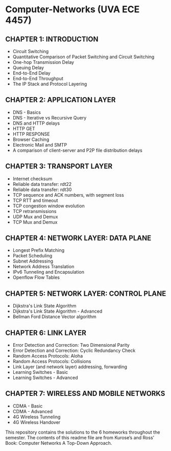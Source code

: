 # Computer-Networks (UVA ECE 4457)

## CHAPTER 1: INTRODUCTION
* Circuit Switching
* Quantitative Comparison of Packet Switching and Circuit Switching
* One-hop Transmission Delay 
* Queuing Delay
* End-to-End Delay
* End-to-End Throughput
* The IP Stack and Protocol Layering

## CHAPTER 2: APPLICATION LAYER
* DNS - Basics
* DNS - Iterative vs Recursive Query
* DNS and HTTP delays
* HTTP GET
* HTTP RESPONSE
* Browser Caching
* Electronic Mail and SMTP
* A comparison of client-server and P2P file distribution delays

## CHAPTER 3: TRANSPORT LAYER
* Internet checksum
* Reliable data transfer: rdt22
* Reliable data transfer: rdt30
* TCP sequence and ACK numbers, with segment loss
* TCP RTT and timeout
* TCP congestion window evolution
* TCP retransmissions
* UDP Mux and Demux
* TCP Mux and Demux

## CHAPTER 4: NETWORK LAYER: DATA PLANE
* Longest Prefix Matching
* Packet Scheduling
* Subnet Addressing
* Network Address Translation
* IPv6 Tunneling and Encapsulation
* Openflow Flow Tables

## CHAPTER 5: NETWORK LAYER: CONTROL PLANE
* Dijkstra's Link State Algorithm
* Dijkstra's Link State Algorithm - Advanced
* Bellman Ford Distance Vector algorithm

## CHAPTER 6: LINK LAYER
* Error Detection and Correction: Two Dimensional Parity
* Error Detection and Correction: Cyclic Redundancy Check
* Random Access Protocols: Aloha
* Random Access Protocols: Collisions
* Link Layer (and network layer) addressing, forwarding
* Learning Switches - Basic
* Learning Switches - Advanced

## CHAPTER 7: WIRELESS AND MOBILE NETWORKS
* CDMA - Basic
* CDMA - Advanced
* 4G Wireless Tunneling
* 4G Wireless Handover

This repository contains the solutions to the 6 homeworks throughout the semester. The contents of this readme file are from Kurose’s and Ross’ Book: Computer Networks A Top-Down Approach.
